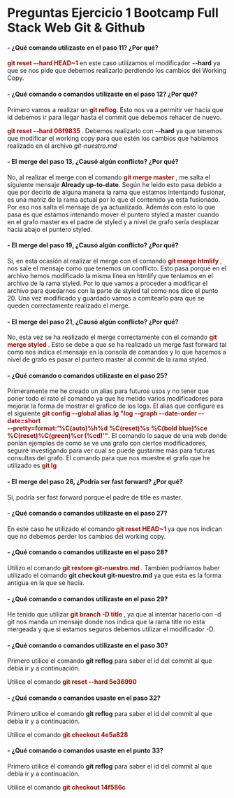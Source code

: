 # Preguntas Ejercicio 1 Bootcamp Full Stack Web Git & Github

#### - ¿Qué comando utilizaste en el paso 11? ¿Por qué?

**<span style = "color: #910e04; font-size:14px">git reset --hard HEAD~1</span>** en este caso utilizamos el modificador **--hard** ya que se nos pide que debemos realizarlo perdiendo los cambios del Working Copy.

#### - ¿Qué comando o comandos utilizaste en el paso 12? ¿Por qué?

Primero vamos a realizar un **<span style = "color: #910e04; font-size:14px">git reflog</span>**. Esto nos va a permitir ver hacia que id debemos ir para llegar hasta el commit que debemos rehacer de nuevo.

**<span style = "color: #910e04; font-size:14px">git reset --hard 06f9835 </span>**. Debemos realizarlo con **--hard** ya que tenemos que modificar el working copy para que estén los cambios que habiamos realizado en el archivo *git-nuestro.md*

#### - El merge del paso 13, ¿Causó algún conflicto? ¿Por qué?

No, al realizar el merge con el comando **<span style = "color: #910e04; font-size:14px">git merge master </span>**, me salta el siguiente mensaje **Already up-to-date**. Según he leido esto pasa debido a que por decirlo de alguna manera la rama que estamos intentando fusionar, es una matriz de la rama actual por lo que el contenido ya esta fusionado. Por eso nos salta el mensaje de ya actualizado. Además con esto lo que pasa es que estamos intenando mover el puntero styled a master cuando en el grafo master es el padre de styled y a nivel de grafo sería desplazar hacia abajo el puntero styled.  

#### - El merge del paso 19, ¿Causó algún conflicto? ¿Por qué?

Si, en esta ocasión al realizar el merge con el comando **<span style = "color: #910e04; font-size:14px">git merge htmlify </span>**, nos sale el mensaje como que tenemos un conflicto. Esto pasa porque en el archivo hemos modificado la misma línea en htmlify que teniamos en el archivo de la rama styled. Por lo que vamos a proceder a modificar el archivo para quedarnos con la parte de styled tal como nos dice el punto 20. Una vez modificado y guardado vamos a comitearlo para que se queden correctamente realizado el merge.

#### - El merge del paso 21, ¿Causó algún conflicto? ¿Por qué?

No, esta vez se ha realizado el merge correctamente con el comando **<span style = "color: #910e04; font-size:14px">git merge styled </span>**. Esto se debe a que se ha realizado un merge fast forward tal como nos indica el mensaje en la consola de comandos y lo que hacemos a nivel de grafo es pasar el puntero master al commit de la rama styled.

#### - ¿Qué comando o comandos utilizaste en el paso 25?

Primeramente me he creado un alias para futuros usos y no tener que poner todo el rato el comando ya que he metido varios modificadores para mejorar la forma de mostrar el grafico de los logs. El alias que configure es el siguiente **<span style = "color: #910e04; font-size:14px">git config --global alias.lg "log --graph --date-order --date=short \
--pretty=format:'%C(auto)%h%d %C(reset)%s %C(bold blue)%ce %C(reset)%C(green)%cr (%cd)'"</span>**. El comando lo saque de una web donde ponian ejemplos de como se ve una grafo con ciertos modificadores, seguiré investigando para ver cual se puede gustarme más para futuras consultas del grafo. El comando para que nos muestre el grafo que he utilizado es **<span style = "color: #910e04; font-size:14px"> git lg </span>**

#### - El merge del paso 26, ¿Podría ser fast forward? ¿Por qué?

Si, podría ser fast forward porque el padre de title es master.

#### - ¿Qué comando o comandos utilizaste en el paso 27?

En este caso he utilizado el comando **<span style = "color: #910e04; font-size:14px">git reset HEAD~1 </span>** ya que nos indican que no debemos perder los cambios del working copy.

#### - ¿Qué comando o comandos utilizaste en el paso 28?

Utilizo el comando **<span style = "color: #910e04; font-size:14px">git restore git-nuestro.md </span>**. También podríamos haber utilizado el comando **git checkout git-nuestro.md** ya que esta es la forma antigua en la que se hacía.

#### - ¿Qué comando o comandos utilizaste en el paso 29?

He tenido que utilizar **<span style = "color: #910e04; font-size:14px">git branch -D title </span>**, ya que al intentar hacerlo con -d git nos manda un mensaje donde nos indica que la rama title no esta mergeada y que si estamos seguros debemos utilizar el modificador -D.

#### - ¿Qué comando o comandos utilizaste en el paso 30?

Primero utilice el comando **git reflog** para saber el id del commit al que debia ir y a continuación.

Utilice el comando **<span style = "color: #910e04; font-size:14px">git reset --hard 5e36990</span>**

#### - ¿Qué comando o comandos usaste en el paso 32?

Primero utilice el comando **git reflog** para saber el id del commit al que debia ir y a continuación.

Utilice el comando **<span style = "color: #910e04; font-size:14px">git checkout 4e5a828</span>**


#### - ¿Qué comando o comandos usaste en el punto 33?

Primero utilice el comando **git reflog** para saber el id del commit al que debia ir y a continuación.

Utilice el comando **<span style = "color: #910e04; font-size:14px">git checkout 14f586c</span>**
